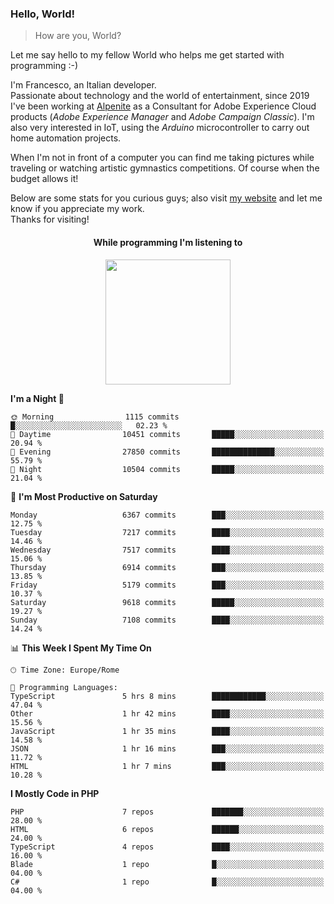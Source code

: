 ### Hello, World!

> How are you, World?

Let me say hello to my fellow World who helps me get started with programming :-)

I'm Francesco, an Italian developer.  
Passionate about technology and the world of entertainment, since 2019 I've been working at [Alpenite](https://www.alpenite.com) as a Consultant for Adobe Experience Cloud products (*Adobe Experience Manager* and *Adobe Campaign Classic*). I'm also very interested in IoT, using the *Arduino* microcontroller to carry out home automation projects.

When I'm not in front of a computer you can find me taking pictures while traveling or watching artistic gymnastics competitions. Of course when the budget allows it!

Below are some stats for you curious guys; also visit [my website](https://www.francescorega.eu) and let me know if you appreciate my work.  
Thanks for visiting!

<div align="center">
  <h4>While programming I'm listening to</h4>
  <a href="https://apps.francescorega.eu/now-playing/11147232609" target="_blank"><img src="https://apps.francescorega.eu/now-playing/11147232609" width="200"></a>
</div>

<!--START_SECTION:waka-->
**I'm a Night 🦉** 

```text
🌞 Morning                1115 commits        █░░░░░░░░░░░░░░░░░░░░░░░░   02.23 % 
🌆 Daytime                10451 commits       █████░░░░░░░░░░░░░░░░░░░░   20.94 % 
🌃 Evening                27850 commits       ██████████████░░░░░░░░░░░   55.79 % 
🌙 Night                  10504 commits       █████░░░░░░░░░░░░░░░░░░░░   21.04 % 
```
📅 **I'm Most Productive on Saturday** 

```text
Monday                   6367 commits        ███░░░░░░░░░░░░░░░░░░░░░░   12.75 % 
Tuesday                  7217 commits        ████░░░░░░░░░░░░░░░░░░░░░   14.46 % 
Wednesday                7517 commits        ████░░░░░░░░░░░░░░░░░░░░░   15.06 % 
Thursday                 6914 commits        ███░░░░░░░░░░░░░░░░░░░░░░   13.85 % 
Friday                   5179 commits        ███░░░░░░░░░░░░░░░░░░░░░░   10.37 % 
Saturday                 9618 commits        █████░░░░░░░░░░░░░░░░░░░░   19.27 % 
Sunday                   7108 commits        ████░░░░░░░░░░░░░░░░░░░░░   14.24 % 
```


📊 **This Week I Spent My Time On** 

```text
🕑︎ Time Zone: Europe/Rome

💬 Programming Languages: 
TypeScript               5 hrs 8 mins        ████████████░░░░░░░░░░░░░   47.04 % 
Other                    1 hr 42 mins        ████░░░░░░░░░░░░░░░░░░░░░   15.56 % 
JavaScript               1 hr 35 mins        ████░░░░░░░░░░░░░░░░░░░░░   14.58 % 
JSON                     1 hr 16 mins        ███░░░░░░░░░░░░░░░░░░░░░░   11.72 % 
HTML                     1 hr 7 mins         ███░░░░░░░░░░░░░░░░░░░░░░   10.28 % 
```

**I Mostly Code in PHP** 

```text
PHP                      7 repos             ███████░░░░░░░░░░░░░░░░░░   28.00 % 
HTML                     6 repos             ██████░░░░░░░░░░░░░░░░░░░   24.00 % 
TypeScript               4 repos             ████░░░░░░░░░░░░░░░░░░░░░   16.00 % 
Blade                    1 repo              █░░░░░░░░░░░░░░░░░░░░░░░░   04.00 % 
C#                       1 repo              █░░░░░░░░░░░░░░░░░░░░░░░░   04.00 % 
```




<!--END_SECTION:waka-->
